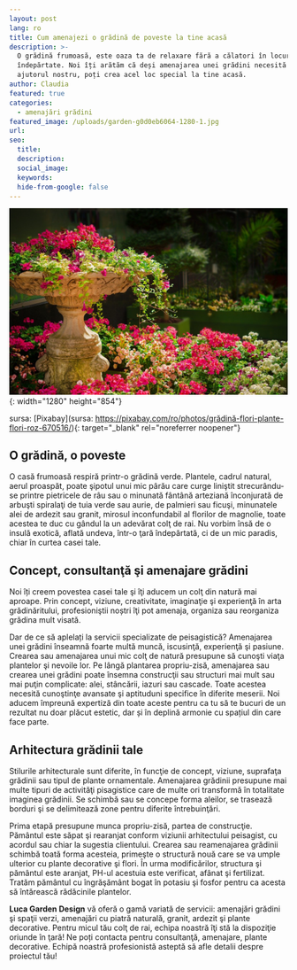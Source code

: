 ```yaml
---
layout: post
lang: ro
title: Cum amenajezi o grădină de poveste la tine acasă
description: >-
  O grădină frumoasă, este oaza ta de relaxare fără a călatori în locuri
  îndepărtate. Noi îți arătăm că deși amenajarea unei grădini necesită efort, cu
  ajutorul nostru, poți crea acel loc special la tine acasă.
author: Claudia
featured: true
categories:
  - amenajări grădini
featured_image: /uploads/garden-g0d0eb6064-1280-1.jpg
url:
seo:
  title:
  description:
  social_image:
  keywords:
  hide-from-google: false
---
```

![](/uploads/garden-g0d0eb6064-1280.jpg){: width="1280" height="854"}

sursa: [Pixabay](sursa: https://pixabay.com/ro/photos/grădină-flori-plante-flori-roz-670516/){: target="_blank" rel="noreferrer noopener"}

## O grădină, o poveste

O casă frumoasă respiră printr-o grădină verde. Plantele, cadrul natural, aerul proaspăt, poate şipotul unui mic p&acirc;rău care curge liniştit strecur&acirc;ndu-se printre pietricele de r&acirc;u sau o minunată f&acirc;nt&acirc;nă arteziană &icirc;nconjurată de arbuşti spiralaţi de tuia verde sau aurie, de palmieri sau ficuşi, minunatele alei de ardezit sau granit, mirosul inconfundabil al florilor de magnolie, toate acestea te duc cu g&acirc;ndul la un adevărat colţ de rai. Nu vorbim &icirc;nsă de o insulă exotică, aflată undeva, &icirc;ntr-o ţară &icirc;ndepărtată, ci de un mic paradis, chiar &icirc;n curtea casei tale.

## **Concept, consultanţă şi amenajare grădini**

Noi &icirc;ți creem povestea casei tale şi &icirc;ţi aducem un colţ din natură mai aproape. Prin concept, viziune, creativitate, imaginaţie şi experienţă &icirc;n arta grădinăritului, profesioniştii noștri &icirc;ţi pot amenaja, organiza sau reorganiza grădina mult visată.

Dar de ce să aplelați la servicii specializate de peisagistică? Amenajarea unei grădini &icirc;nseamnă foarte multă muncă, iscusinţă, experienţă şi pasiune. Crearea sau amenajarea unui mic colţ de natură presupune să cunoşti viaţa plantelor şi nevoile lor. Pe l&acirc;ngă plantarea propriu-zisă, amenajarea sau crearea unei grădini poate &icirc;nsemna construcţii sau structuri mai mult sau mai puţin complicate: alei, st&acirc;ncării, iazuri sau cascade. Toate acestea necesită cunoştinţe avansate şi aptituduni specifice &icirc;n diferite meserii. Noi aducem &icirc;mpreună expertiză din toate aceste pentru ca tu să te bucuri de un rezultat nu doar plăcut estetic, dar și &icirc;n deplină armonie cu spațiul din care face parte.

## **Arhitectura grădinii tale**

Stilurile arhitecturale sunt diferite, &icirc;n funcţie de concept, viziune, suprafaţa grădinii sau tipul de plante ornamentale. Amenajarea grădinii presupune mai multe tipuri de activităţi pisagistice care de multe ori transformă &icirc;n totalitate imaginea grădinii. Se schimbă sau se concepe forma aleilor, se trasează borduri şi se delimitează zone pentru diferite &icirc;ntrebuinţări.

Prima etapă presupune munca propriu-zisă, partea de construcţie. Păm&acirc;ntul este săpat şi rearanjat conform viziunii arhitectului peisagist, cu acordul sau chiar la sugestia clientului. Crearea sau reamenajarea grădinii schimbă toată forma acesteia, primeşte o structură nouă care se va umple ulterior cu plante decorative şi flori. &Icirc;n urma modificărilor, structura şi păm&acirc;ntul este aranjat, PH-ul acestuia este verificat, af&acirc;nat şi fertilizat. Tratăm păm&acirc;ntul cu &icirc;ngrăşăm&acirc;nt bogat &icirc;n potasiu şi fosfor pentru ca acesta să &icirc;ntărească rădăcinile plantelor.

**Luca Garden Design** vă oferă o gamă variată de servicii: amenajări grădini şi spaţii verzi, amenajări cu piatră naturală, granit, ardezit şi plante decorative. Pentru micul tău colţ de rai, echipa noastră &icirc;ţi stă la dispoziţie oriunde &icirc;n ţară\! Ne poți contacta pentru consultanţă, amenajare, plante decorative. Echipă noastră profesionistă asteptă să afle detalii despre proiectul tău\!
